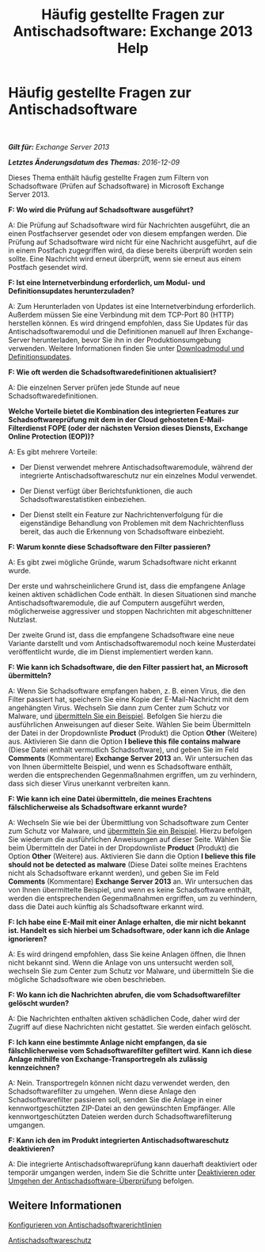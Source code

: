 ﻿---
title: 'Häufig gestellte Fragen zur Antischadsoftware: Exchange 2013 Help'
TOCTitle: Häufig gestellte Fragen zur Antischadsoftware
ms:assetid: e1c069e2-ed8a-4d8a-b81a-5b49b2cf24c9
ms:mtpsurl: https://technet.microsoft.com/de-de/library/JJ150577(v=EXCHG.150)
ms:contentKeyID: 50476931
ms.date: 04/24/2018
mtps_version: v=EXCHG.150
ms.translationtype: HT
---

# Häufig gestellte Fragen zur Antischadsoftware

 

_**Gilt für:** Exchange Server 2013_

_**Letztes Änderungsdatum des Themas:** 2016-12-09_

Dieses Thema enthält häufig gestellte Fragen zum Filtern von Schadsoftware (Prüfen auf Schadsoftware) in Microsoft Exchange Server 2013.

**F: Wo wird die Prüfung auf Schadsoftware ausgeführt?**

A: Die Prüfung auf Schadsoftware wird für Nachrichten ausgeführt, die an einen Postfachserver gesendet oder von diesem empfangen werden. Die Prüfung auf Schadsoftware wird nicht für eine Nachricht ausgeführt, auf die in einem Postfach zugegriffen wird, da diese bereits überprüft worden sein sollte. Eine Nachricht wird erneut überprüft, wenn sie erneut aus einem Postfach gesendet wird.

**F: Ist eine Internetverbindung erforderlich, um Modul- und Definitionsupdates herunterzuladen?**

A: Zum Herunterladen von Updates ist eine Internetverbindung erforderlich. Außerdem müssen Sie eine Verbindung mit dem TCP-Port 80 (HTTP) herstellen können. Es wird dringend empfohlen, dass Sie Updates für das Antischadsoftwaremodul und die Definitionen manuell auf Ihren Exchange-Server herunterladen, bevor Sie ihn in der Produktionsumgebung verwenden. Weitere Informationen finden Sie unter [Downloadmodul und Definitionsupdates](download-engine-and-definition-updates-exchange-2013-help.md).

**F: Wie oft werden die Schadsoftwaredefinitionen aktualisiert?**

A: Die einzelnen Server prüfen jede Stunde auf neue Schadsoftwaredefinitionen.

**Welche Vorteile bietet die Kombination des integrierten Features zur Schadsoftwareprüfung mit dem in der Cloud gehosteten E-Mail-Filterdienst FOPE (oder der nächsten Version dieses Diensts, Exchange Online Protection (EOP))?**

A: Es gibt mehrere Vorteile:

  - Der Dienst verwendet mehrere Antischadsoftwaremodule, während der integrierte Antischadsoftwareschutz nur ein einzelnes Modul verwendet.

  - Der Dienst verfügt über Berichtsfunktionen, die auch Schadsoftwarestatistiken einbeziehen.

  - Der Dienst stellt ein Feature zur Nachrichtenverfolgung für die eigenständige Behandlung von Problemen mit dem Nachrichtenfluss bereit, das auch die Erkennung von Schadsoftware einbezieht.

**F: Warum konnte diese Schadsoftware den Filter passieren?**

A: Es gibt zwei mögliche Gründe, warum Schadsoftware nicht erkannt wurde.

Der erste und wahrscheinlichere Grund ist, dass die empfangene Anlage keinen aktiven schädlichen Code enthält. In diesen Situationen sind manche Antischadsoftwaremodule, die auf Computern ausgeführt werden, möglicherweise aggressiver und stoppen Nachrichten mit abgeschnittener Nutzlast.

Der zweite Grund ist, dass die empfangene Schadsoftware eine neue Variante darstellt und vom Antischadsoftwaremodul noch keine Musterdatei veröffentlicht wurde, die im Dienst implementiert werden kann.

**F: Wie kann ich Schadsoftware, die den Filter passiert hat, an Microsoft übermitteln?**

A: Wenn Sie Schadsoftware empfangen haben, z. B. einen Virus, die den Filter passiert hat, speichern Sie eine Kopie der E-Mail-Nachricht mit dem angehängten Virus. Wechseln Sie dann zum Center zum Schutz vor Malware, und [übermitteln Sie ein Beispiel](https://go.microsoft.com/fwlink/?linkid=196858). Befolgen Sie hierzu die ausführlichen Anweisungen auf dieser Seite. Wählen Sie beim Übermitteln der Datei in der Dropdownliste **Product** (Produkt) die Option **Other** (Weitere) aus. Aktivieren Sie dann die Option **I believe this file contains malware** (Diese Datei enthält vermutlich Schadsoftware), und geben Sie im Feld **Comments** (Kommentare) **Exchange Server 2013** an. Wir untersuchen das von Ihnen übermittelte Beispiel, und wenn es Schadsoftware enthält, werden die entsprechenden Gegenmaßnahmen ergriffen, um zu verhindern, dass sich dieser Virus unerkannt verbreiten kann.

**F: Wie kann ich eine Datei übermitteln, die meines Erachtens fälschlicherweise als Schadsoftware erkannt wurde?**

A: Wechseln Sie wie bei der Übermittlung von Schadsoftware zum Center zum Schutz vor Malware, und [übermitteln Sie ein Beispiel](https://go.microsoft.com/fwlink/?linkid=196858). Hierzu befolgen Sie wiederum die ausführlichen Anweisungen auf dieser Seite. Wählen Sie beim Übermitteln der Datei in der Dropdownliste **Product** (Produkt) die Option **Other** (Weitere) aus. Aktivieren Sie dann die Option **I believe this file should not be detected as malware** (Diese Datei sollte meines Erachtens nicht als Schadsoftware erkannt werden), und geben Sie im Feld **Comments** (Kommentare) **Exchange Server 2013** an. Wir untersuchen das von Ihnen übermittelte Beispiel, und wenn es keine Schadsoftware enthält, werden die entsprechenden Gegenmaßnahmen ergriffen, um zu verhindern, dass die Datei auch künftig als Schadsoftware erkannt wird.

**F: Ich habe eine E-Mail mit einer Anlage erhalten, die mir nicht bekannt ist. Handelt es sich hierbei um Schadsoftware, oder kann ich die Anlage ignorieren?**

A: Es wird dringend empfohlen, dass Sie keine Anlagen öffnen, die Ihnen nicht bekannt sind. Wenn die Anlage von uns untersucht werden soll, wechseln Sie zum Center zum Schutz vor Malware, und übermitteln Sie die mögliche Schadsoftware wie oben beschrieben.

**F: Wo kann ich die Nachrichten abrufen, die vom Schadsoftwarefilter gelöscht wurden?**

A: Die Nachrichten enthalten aktiven schädlichen Code, daher wird der Zugriff auf diese Nachrichten nicht gestattet. Sie werden einfach gelöscht.

**F: Ich kann eine bestimmte Anlage nicht empfangen, da sie fälschlicherweise vom Schadsoftwarefilter gefiltert wird. Kann ich diese Anlage mithilfe von Exchange-Transportregeln als zulässig kennzeichnen?**

A: Nein. Transportregeln können nicht dazu verwendet werden, den Schadsoftwarefilter zu umgehen. Wenn diese Anlage den Schadsoftwarefilter passieren soll, senden Sie die Anlage in einer kennwortgeschützten ZIP-Datei an den gewünschten Empfänger. Alle kennwortgeschützten Dateien werden durch Schadsoftwarefilterung umgangen.

**F: Kann ich den im Produkt integrierten Antischadsoftwareschutz deaktivieren?**

A: Die integrierte Antischadsoftwareprüfung kann dauerhaft deaktiviert oder temporär umgangen werden, indem Sie die Schritte unter [Deaktivieren oder Umgehen der Antischadsoftware-Überprüfung](disable-or-bypass-anti-malware-scanning-exchange-2013-help.md) befolgen.

## Weitere Informationen

[Konfigurieren von Antischadsoftwarerichtlinien](configure-anti-malware-policies-exchange-2013-help.md)

[Antischadsoftwareschutz](anti-malware-protection-exchange-2013-help.md)

